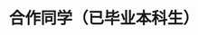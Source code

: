 ---
layout: profiles
permalink: /people_bachelor_alumni/
title: 合作同学（已毕业本科生）
description: 我不是在最好的时光遇见了你们，而是遇见了你们，我才有了这段最好的时光
nav: false
nav_order: 6

profiles:
  # if you want to include more than one profile, just replicate the following block
  # and create one content file for each profile inside _pages/
  - align: left
    image: people_pics/2024_bishe.jpg
    content: people/2024_bishe.md
    image_circular: false # crops the image to make it circular
    more_info: >
      <p>2024.3-2024.7 毕业设计</p>
  - align: right
    image: people_pics/natingting.jpg
    content: people/2023_bishe.md
    image_circular: false # crops the image to make it circular
    more_info: >
      <p>2023.3-2023.7 毕业设计</p>
  - align: left
    image: man_default.png
    content: people/2022_bishe.md
    image_circular: false # crops the image to make it circular
    more_info: >
      <p>2022.3-2022.7 毕业设计</p>
  - align: right
    image: people_pics/2025_bishe.jpg
    content: people/2025_bishe.md
    image_circular: false # crops the image to make it circular
    more_info: >
      <p>2025.3-2025.7 毕业设计</p>
---